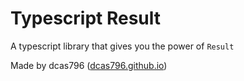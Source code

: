# Typescript Result
A typescript library that gives you the power of ```Result```

Made by dcas796 ([dcas796.github.io](https://dcas796.github.io/))
